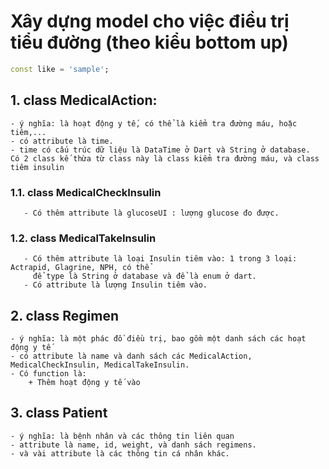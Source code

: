 # Xây dựng model cho việc điều trị tiểu đường (theo kiểu bottom up)

```dart
const like = 'sample';
```
## 1. class MedicalAction:
    - ý nghĩa: là hoạt động y tế, có thể là kiểm tra đường máu, hoặc tiêm,...
    - có attribute là time.
    - time có cấu trúc dữ liệu là DataTime ở Dart và String ở database.
    Có 2 class kế thừa từ class này là class kiểm tra đường máu, và class tiêm insulin
   ### 1.1. class MedicalCheckInsulin
       - Có thêm attribute là glucoseUI : lượng glucose đo được.
   ### 1.2. class MedicalTakeInsulin
       - Có thêm attribute là loại Insulin tiêm vào: 1 trong 3 loại: Actrapid, Glagrine, NPH, có thể 
         để type là String ở database và để là enum ở dart.
       - Có attribute là lượng Insulin tiêm vào.
## 2. class Regimen
    - ý nghĩa: là một phác đồ điều trị, bao gồm một danh sách các hoạt động y tế
    - có attribute là name và danh sách các MedicalAction, MedicalCheckInsulin, MedicalTakeInsulin.
    - Có function là: 
        + Thêm hoạt động y tế vào
## 3. class Patient
    - ý nghĩa: là bệnh nhân và các thông tin liên quan
    - attribute là name, id, weight, và danh sách regimens.
    - và vài attribute là các thông tin cá nhân khác.
   
